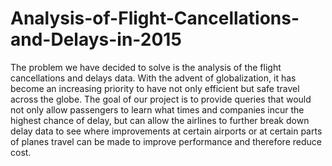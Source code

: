 # Analysis-of-Flight-Cancellations-and-Delays-in-2015
The problem we have decided to solve is the analysis of the flight cancellations and delays data. With the advent of globalization, it has become an increasing priority to have not only efficient but safe travel across the globe. The goal of our project is to provide queries that would not only allow passengers to learn what times and companies incur the highest chance of delay, but can allow the airlines to further break down delay data to see where improvements at certain airports or at certain parts of planes travel can be made to improve performance and therefore reduce cost.
